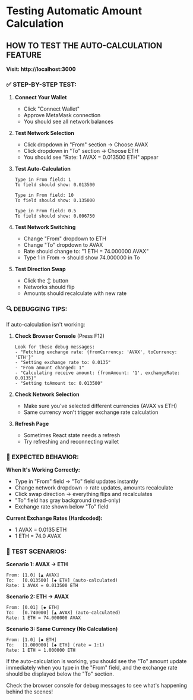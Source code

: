 # Testing Automatic Amount Calculation

## HOW TO TEST THE AUTO-CALCULATION FEATURE

**Visit: http://localhost:3000**

### ✅ **STEP-BY-STEP TEST:**

1. **Connect Your Wallet**
   - Click "Connect Wallet"
   - Approve MetaMask connection
   - You should see all network balances

2. **Test Network Selection**
   - Click dropdown in "From" section → Choose AVAX
   - Click dropdown in "To" section → Choose ETH
   - You should see "Rate: 1 AVAX = 0.013500 ETH" appear

3. **Test Auto-Calculation**
   ```
   Type in From field: 1
   To field should show: 0.013500
   
   Type in From field: 10  
   To field should show: 0.135000
   
   Type in From field: 0.5
   To field should show: 0.006750
   ```

4. **Test Network Switching**
   - Change "From" dropdown to ETH
   - Change "To" dropdown to AVAX  
   - Rate should change to: "1 ETH = 74.000000 AVAX"
   - Type 1 in From → should show 74.000000 in To

5. **Test Direction Swap**
   - Click the ↕ button
   - Networks should flip
   - Amounts should recalculate with new rate

### 🔍 **DEBUGGING TIPS:**

If auto-calculation isn't working:

1. **Check Browser Console** (Press F12)
   ```
   Look for these debug messages:
   - "Fetching exchange rate: {fromCurrency: 'AVAX', toCurrency: 'ETH'}"
   - "Setting exchange rate to: 0.0135"  
   - "From amount changed: 1"
   - "Calculating receive amount: {fromAmount: '1', exchangeRate: 0.0135}"
   - "Setting toAmount to: 0.013500"
   ```

2. **Check Network Selection**
   - Make sure you've selected different currencies (AVAX vs ETH)
   - Same currency won't trigger exchange rate calculation

3. **Refresh Page**
   - Sometimes React state needs a refresh
   - Try refreshing and reconnecting wallet

### 🎯 **EXPECTED BEHAVIOR:**

**When It's Working Correctly:**
- Type in "From" field → "To" field updates instantly
- Change network dropdown → rate updates, amounts recalculate
- Click swap direction → everything flips and recalculates
- "To" field has gray background (read-only)
- Exchange rate shown below "To" field

**Current Exchange Rates (Hardcoded):**
- 1 AVAX = 0.0135 ETH
- 1 ETH = 74.0 AVAX

### 📝 **TEST SCENARIOS:**

**Scenario 1: AVAX → ETH**
```
From: [1.0] [▲ AVAX]
To:   [0.013500] [◆ ETH] (auto-calculated)
Rate: 1 AVAX = 0.013500 ETH
```

**Scenario 2: ETH → AVAX**  
```
From: [0.01] [◆ ETH]
To:   [0.740000] [▲ AVAX] (auto-calculated)  
Rate: 1 ETH = 74.000000 AVAX
```

**Scenario 3: Same Currency (No Calculation)**
```
From: [1.0] [◆ ETH]
To:   [1.000000] [◆ ETH] (rate = 1:1)
Rate: 1 ETH = 1.000000 ETH
```

If the auto-calculation is working, you should see the "To" amount update immediately when you type in the "From" field, and the exchange rate should be displayed below the "To" section.

Check the browser console for debug messages to see what's happening behind the scenes!